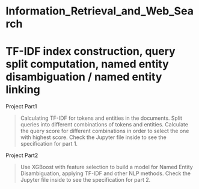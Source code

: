 # Information_Retrieval_and_Web_Search
TF-IDF index construction, query split computation, named entity disambiguation / named entity linking
============================
Project Part1
> Calculating TF-IDF for tokens and entities in the documents.
> Split queries into different combinations of tokens and entities.
> Calculate the query score for different combinations in order to select the one with highest score.
> Check the Jupyter file inside to see the specification for part 1.

Project Part2
> Use XGBoost with feature selection to build a model for Named Entity Disambiguation, applying TF-IDF and other NLP methods.
> Check the Jupyter file inside to see the specification for part 2.

